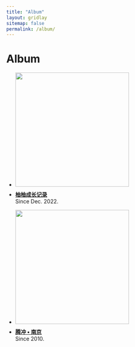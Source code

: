 ```yaml
---
title: "Album"
layout: gridlay
sitemap: false
permalink: /album/
---
```


# Album

<div class="well-sm publication-entry">
<ul class="flex-container">
<li class="flex-item1">
    <img src="{{ site.url }}{{ site.baseurl }}/album/youyou/youyou-0.jpg" width="300"  class="img-responsive"/>
</li>
  <li class="flex-item2">
    <p style="margin-top: 0.5em;"><a href="{{ site.url }}{{ site.baseurl }}/album/youyou" target="_blank"><strong>柚柚成长记录</strong></a>
    <br/> Since Dec. 2022.
    </p>
  </li>
</ul>
</div>

<div class="well-sm publication-entry">
<ul class="flex-container">
<li class="flex-item1">
    <img src="{{ site.url }}{{ site.baseurl }}/album/nanjing/nanjing.jpg" width="300"  class="img-responsive"/>
</li>
  <li class="flex-item2">
    <p style="margin-top: 0.5em;"><a href="{{ site.url }}{{ site.baseurl }}/album/nanjingtengchong" target="_blank"><strong>腾冲 • 南京</strong></a>
    <br/> Since 2010.
    </p>
  </li>
</ul>
</div>

